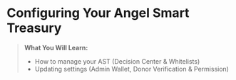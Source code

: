 # Configuring Your Angel Smart Treasury

> **What You Will Learn:** 
> - How to manage your AST (Decision Center & Whitelists)
> - Updating settings (Admin Wallet, Donor Verification & Permission)

